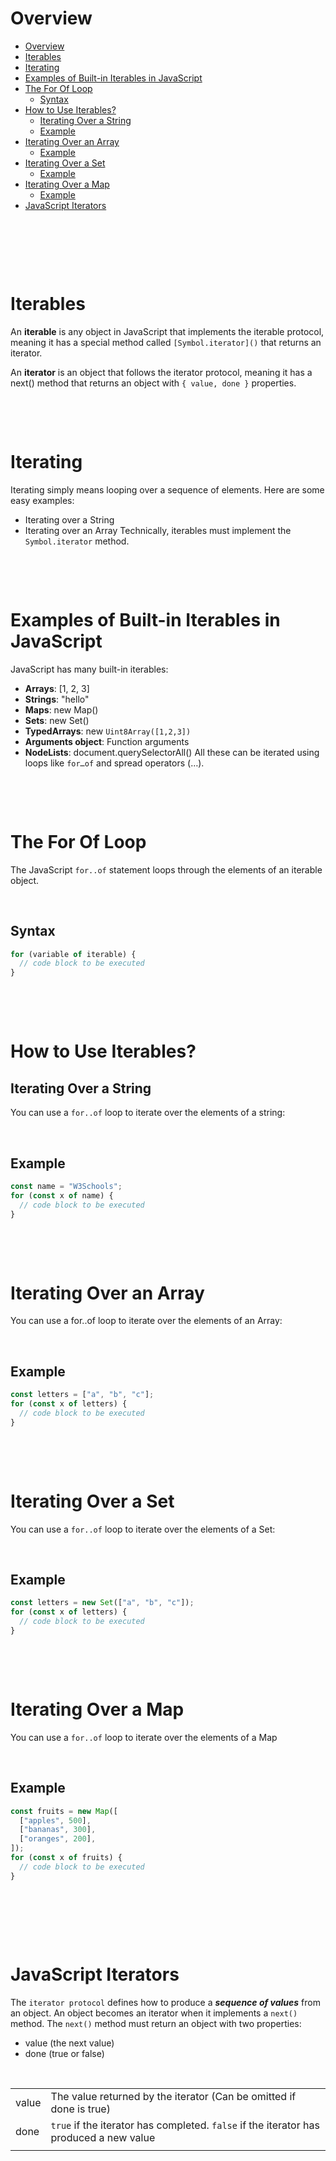# Overview

- [Overview](#overview)
- [Iterables](#iterables)
- [Iterating](#iterating)
- [Examples of Built-in Iterables in JavaScript](#examples-of-built-in-iterables-in-javascript)
- [The For Of Loop](#the-for-of-loop)
  - [Syntax](#syntax)
- [How to Use Iterables?](#how-to-use-iterables)
  - [Iterating Over a String](#iterating-over-a-string)
  - [Example](#example)
- [Iterating Over an Array](#iterating-over-an-array)
  - [Example](#example-1)
- [Iterating Over a Set](#iterating-over-a-set)
  - [Example](#example-2)
- [Iterating Over a Map](#iterating-over-a-map)
  - [Example](#example-3)
- [JavaScript Iterators](#javascript-iterators)

&nbsp;

&nbsp;

&nbsp;

# Iterables

An **iterable** is any object in JavaScript that implements the iterable protocol, meaning it has a special method called `[Symbol.iterator]()` that returns an iterator.

An **iterator** is an object that follows the iterator protocol, meaning it has a next() method that returns an object with `{ value, done }` properties.

&nbsp;

&nbsp;

# Iterating

Iterating simply means looping over a sequence of elements.
Here are some easy examples:

- Iterating over a String
- Iterating over an Array
  Technically, iterables must implement the `Symbol.iterator` method.

&nbsp;

&nbsp;

# Examples of Built-in Iterables in JavaScript

JavaScript has many built-in iterables:

- **Arrays**: [1, 2, 3]
- **Strings**: "hello"
- **Maps**: new Map()
- **Sets**: new Set()
- **TypedArrays**: new `Uint8Array([1,2,3])`
- **Arguments object**: Function arguments
- **NodeLists**: document.querySelectorAll()
  All these can be iterated using loops like `for…of` and spread operators (…).

&nbsp;

&nbsp;

# The For Of Loop

The JavaScript `for..of` statement loops through the elements of an iterable object.

&nbsp;

## Syntax

```js
for (variable of iterable) {
  // code block to be executed
}
```

&nbsp;

&nbsp;

# How to Use Iterables?

## Iterating Over a String

You can use a `for..of` loop to iterate over the elements of a string:

&nbsp;

## Example

```js
const name = "W3Schools";
for (const x of name) {
  // code block to be executed
}
```

&nbsp;

&nbsp;

# Iterating Over an Array

You can use a for..of loop to iterate over the elements of an Array:

&nbsp;

## Example

```js
const letters = ["a", "b", "c"];
for (const x of letters) {
  // code block to be executed
}
```

&nbsp;

&nbsp;

# Iterating Over a Set

You can use a `for..of` loop to iterate over the elements of a Set:

&nbsp;

## Example

```js
const letters = new Set(["a", "b", "c"]);
for (const x of letters) {
  // code block to be executed
}
```

&nbsp;

&nbsp;

# Iterating Over a Map

You can use a `for..of` loop to iterate over the elements of a Map

&nbsp;

## Example

```js
const fruits = new Map([
  ["apples", 500],
  ["bananas", 300],
  ["oranges", 200],
]);
for (const x of fruits) {
  // code block to be executed
}
```

&nbsp;

&nbsp;

&nbsp;

# JavaScript Iterators

The `iterator protocol` defines how to produce a **_sequence of values_** from an object.
An object becomes an iterator when it implements a `next()` method.
The `next()` method must return an object with two properties:

- value (the next value)
- done (true or false)

&nbsp;

|       |                                                                                        |
| ----- | -------------------------------------------------------------------------------------- |
| value | The value returned by the iterator (Can be omitted if done is true)                    |
| done  | `true` if the iterator has completed. `false` if the iterator has produced a new value |
|       |                                                                                        |

&nbsp;
&nbsp;
&nbsp;
&nbsp;
&nbsp;
